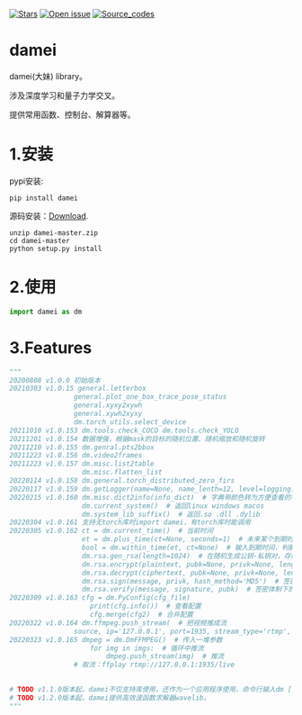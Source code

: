[![Stars](https://img.shields.io/github/stars/zhangzhengde0225/damei)](
https://github.com/zhangzhengde0225/damei)
[![Open issue](https://img.shields.io/github/issues/zhangzhengde0225/damei)](
https://github.com/zhangzhengde0225/damei/issues)
[![Source_codes](https://img.shields.io/static/v1?label=Download&message=src&color=orange)](
https://github.com/zhangzhengde0225/damei/archive/refs/heads/master.zip)

# damei

damei(大妹) library。

涉及深度学习和量子力学交叉。

提供常用函数、控制台、解算器等。

# 1.安装

pypi安装:

```
pip install damei  
```

源码安装：[Download](https://github.com/zhangzhengde0225/damei/archive/refs/heads/master.zip).

```
unzip damei-master.zip
cd damei-master
python setup.py install
```

# 2.使用

```python
import damei as dm
```

# 3.Features

```python
"""
20200808 v1.0.0 初始版本
20210303 v1.0.15 general.letterbox
				general.plot_one_box_trace_pose_status
				general.xyxy2xywh
				general.xywh2xyxy
				dm.torch_utils.select_device
20211010 v1.0.153 dm.tools.check_COCO dm.tools.check_YOLO
20211201 v1.0.154 数据增强，根据mask的目标的随机位置、随机缩放和随机旋转
20211210 v1.0.155 dm.genral.pts2bbox 
20211223 v1.0.156 dm.video2frames
20211223 v1.0.157 dm.misc.list2table 
                  dm.misc.flatten_list
20220114 v1.0.158 dm.general.torch_distributed_zero_firs
20220117 v1.0.159 dm.getLogger(name=None, name_lenth=12, level=logging.INFO)
20220215 v1.0.160 dm.misc.dict2info(info_dict)  # 字典带颜色转为方便查看的字符串
                  dm.current_system()  # 返回linux windows macos
                  dm.system_lib_suffix()  # 返回.so .dll .dylib
20220304 v1.0.161 支持无torch库时import damei，有torch库时能调用
20220305 v1.0.162 ct = dm.current_time()  # 当前时间
                  et = dm.plus_time(ct=None, seconds=1)  # 未来某个到期时间
                  bool = dm.within_time(et, ct=None)  # 输入到期时间，判断当前时间是否在内 
                  dm.rsa.gen_rsa(length=1024)  # 在随机生成公钥-私钥对，存储在当前路径pubk.pen和privk.pem里
                  dm.rsa.encrypt(plaintext, pubk=None, privk=None, length=1024)  # 用公钥或私钥对明文加密
                  dm.rsa.decrypt(ciphertext, pubk=None, privk=None, length=1024)  # 用私钥或公钥对密文解密
                  dm.rsa.sign(message, privk, hash_method='MD5')  # 签密体制下的签名
                  dm.rsa.verify(message, signature, pubk)  # 签密体制下的验签
20220309 v1.0.163 cfg = dm.PyConfig(cfg_file)
                    print(cfg.info())  # 查看配置
                    cfg.merge(cfg2)  # 合并配置      
20220322 v1.0.164 dm.ffmpeg.push_stream(  # 把视频推成流
                source, ip='127.0.0.1', port=1935, stream_type='rtmp', key=None))
20220323 v1.0.165 dmpeg = dm.DmFFMPEG()  # 传入一堆参数
                    for img in imgs:  # 循环中推流
                        dmpeg.push_stream(img)  # 推流
                # 取流：ffplay rtmp://127.0.0.1:1935/live
    

# TODO v1.1.0版本起，damei不仅支持库使用，还作为一个应用程序使用，命令行输入dm [命令] [选项] [参数]
# TODO v1.2.0版本起，damei提供高效波函数求解器wavelib。
"""
```




